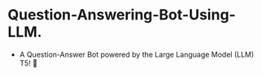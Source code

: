 # Question-Answering-Bot-Using-LLM.
- A Question-Answer Bot powered by the Large Language Model (LLM) T5! 🤖
